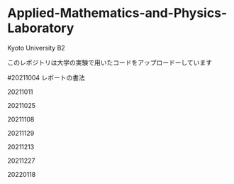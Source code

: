 # Applied-Mathematics-and-Physics-Laboratory
Kyoto University B2

このレポジトリは大学の実験で用いたコードをアップロードーしています

#20211004 レポートの書法

20211011 

20211025 

20211108 

20211129 

20211213 

20211227 

20220118 
